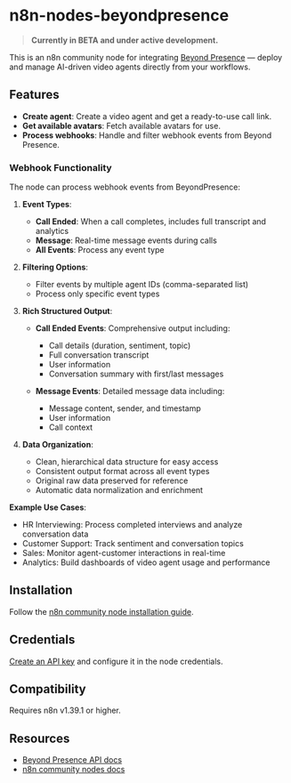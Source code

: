 # n8n-nodes-beyondpresence

> **Currently in BETA and under active development.**

This is an n8n community node for integrating [Beyond Presence](https://docs.bey.dev) — deploy and manage AI-driven video agents directly from your workflows.

## Features

- **Create agent**: Create a video agent and get a ready-to-use call link.
- **Get available avatars**: Fetch available avatars for use.
- **Process webhooks**: Handle and filter webhook events from Beyond Presence.

### Webhook Functionality

The node can process webhook events from BeyondPresence:

1. **Event Types**:
   - **Call Ended**: When a call completes, includes full transcript and analytics
   - **Message**: Real-time message events during calls
   - **All Events**: Process any event type

2. **Filtering Options**:
   - Filter events by multiple agent IDs (comma-separated list)
   - Process only specific event types

3. **Rich Structured Output**:
   - **Call Ended Events**: Comprehensive output including:
     - Call details (duration, sentiment, topic)
     - Full conversation transcript
     - User information
     - Conversation summary with first/last messages
   
   - **Message Events**: Detailed message data including:
     - Message content, sender, and timestamp
     - User information
     - Call context

4. **Data Organization**:
   - Clean, hierarchical data structure for easy access
   - Consistent output format across all event types
   - Original raw data preserved for reference
   - Automatic data normalization and enrichment

**Example Use Cases**:
- HR Interviewing: Process completed interviews and analyze conversation data
- Customer Support: Track sentiment and conversation topics
- Sales: Monitor agent-customer interactions in real-time
- Analytics: Build dashboards of video agent usage and performance

## Installation

Follow the [n8n community node installation guide](https://docs.n8n.io/integrations/community-nodes/installation).

## Credentials

[Create an API key](https://docs.bey.dev/api-key) and configure it in the node credentials.

## Compatibility

Requires n8n v1.39.1 or higher.

## Resources

- [Beyond Presence API docs](https://docs.bey.dev)
- [n8n community nodes docs](https://docs.n8n.io/integrations)
